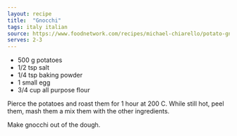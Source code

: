 ```yaml
---
layout: recipe
title:  "Gnocchi"
tags: italy italian
source: https://www.foodnetwork.com/recipes/michael-chiarello/potato-gnocchi-recipe-2011835
serves: 2-3
---
```


* 500 g potatoes
* 1/2 tsp salt
* 1/4 tsp baking powder
* 1 small egg
* 3/4 cup all purpose flour

Pierce the potatoes and roast them for 1 hour at 200 C. While still hot, peel them, mash them a mix them with the other ingredients.

Make gnocchi out of the dough.
